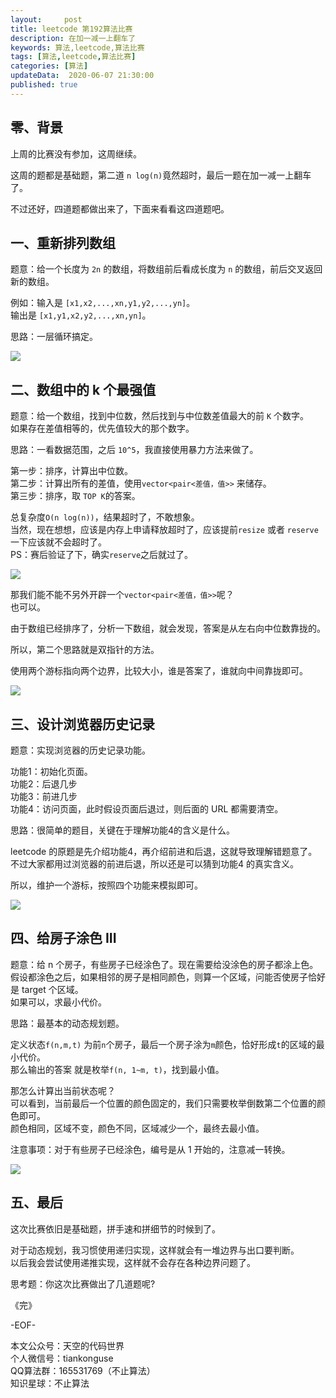 ```yaml
---   
layout:     post  
title: leetcode 第192算法比赛
description: 在加一减一上翻车了  
keywords: 算法,leetcode,算法比赛  
tags: [算法,leetcode,算法比赛]    
categories: [算法]  
updateData:  2020-06-07 21:30:00  
published: true  
---  
```



## 零、背景  


上周的比赛没有参加，这周继续。  


这周的题都是基础题，第二道 `n log(n)`竟然超时，最后一题在加一减一上翻车了。  


不过还好，四道题都做出来了，下面来看看这四道题吧。  



## 一、重新排列数组  


题意：给一个长度为 `2n` 的数组，将数组前后看成长度为 `n` 的数组，前后交叉返回新的数组。  


例如：输入是 `[x1,x2,...,xn,y1,y2,...,yn]`。  
输出是 `[x1,y1,x2,y2,...,xn,yn]`。  


思路：一层循环搞定。  


![](https://res.tiankonguse.com/images/2002/06/07/001.png)  


## 二、数组中的 k 个最强值  


题意：给一个数组，找到中位数，然后找到与中位数差值最大的前 `K` 个数字。  
如果存在差值相等的，优先值较大的那个数字。  


思路：一看数据范围，之后 `10^5`，我直接使用暴力方法来做了。  


第一步：排序，计算出中位数。  
第二步：计算出所有的差值，使用`vector<pair<差值，值>>` 来储存。  
第三步：排序，取 `TOP K`的答案。  


总复杂度`O(n log(n))`，结果超时了，不敢想象。  
当然，现在想想，应该是内存上申请释放超时了，应该提前`resize` 或者 `reserve` 一下应该就不会超时了。  
PS：赛后验证了下，确实`reserve`之后就过了。  


![](https://res.tiankonguse.com/images/2002/06/07/002.png)  


那我们能不能不另外开辟一个`vector<pair<差值，值>>`呢？  
也可以。  


由于数组已经排序了，分析一下数组，就会发现，答案是从左右向中位数靠拢的。  


所以，第二个思路就是双指针的方法。  


使用两个游标指向两个边界，比较大小，谁是答案了，谁就向中间靠拢即可。  



![](https://res.tiankonguse.com/images/2002/06/07/003.png)  



## 三、设计浏览器历史记录  


题意：实现浏览器的历史记录功能。  


功能1：初始化页面。  
功能2：后退几步  
功能3：前进几步  
功能4：访问页面，此时假设页面后退过，则后面的 URL 都需要清空。  


思路：很简单的题目，关键在于理解功能4的含义是什么。  


leetcode 的原题是先介绍功能4，再介绍前进和后退，这就导致理解错题意了。  
不过大家都用过浏览器的前进后退，所以还是可以猜到功能4 的真实含义。  


所以，维护一个游标，按照四个功能来模拟即可。  



![](https://res.tiankonguse.com/images/2002/06/07/004.png)  


## 四、给房子涂色 III  


题意：给 n 个房子，有些房子已经涂色了。现在需要给没涂色的房子都涂上色。  
假设都涂色之后，如果相邻的房子是相同颜色，则算一个区域，问能否使房子恰好是 target 个区域。  
如果可以，求最小代价。  


思路：最基本的动态规划题。  


定义状态`f(n,m,t)` 为前`n`个房子，最后一个房子涂为`m`颜色，恰好形成`t`的区域的最小代价。  
那么输出的答案 就是枚举`f(n, 1~m, t)`，找到最小值。  


那怎么计算出当前状态呢？  
可以看到，当前最后一个位置的颜色固定的，我们只需要枚举倒数第二个位置的颜色即可。  
颜色相同，区域不变，颜色不同，区域减少一个，最终去最小值。  


注意事项：对于有些房子已经涂色，编号是从 1 开始的，注意减一转换。  


![](https://res.tiankonguse.com/images/2002/06/07/005.png)  


## 五、最后  


这次比赛依旧是基础题，拼手速和拼细节的时候到了。  


对于动态规划，我习惯使用递归实现，这样就会有一堆边界与出口要判断。  
以后我会尝试使用递推实现，这样就不会存在各种边界问题了。  


思考题：你这次比赛做出了几道题呢?  



《完》  


-EOF-  



本文公众号：天空的代码世界  
个人微信号：tiankonguse  
QQ算法群：165531769（不止算法）  
知识星球：不止算法  

